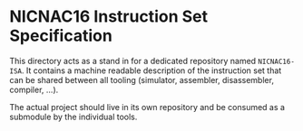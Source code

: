 # NICNAC16 Instruction Set Specification

This directory acts as a stand in for a dedicated repository named
`NICNAC16-ISA`.  It contains a machine readable description of the
instruction set that can be shared between all tooling (simulator,
assembler, disassembler, compiler, ...).

The actual project should live in its own repository and be consumed as a
submodule by the individual tools.
